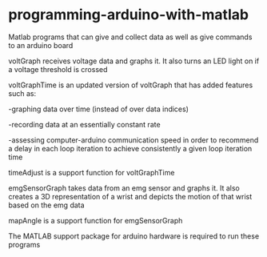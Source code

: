 # programming-arduino-with-matlab
Matlab programs that can give and collect data as well as give commands to an arduino board

voltGraph receives voltage data and graphs it. It also turns an LED light on if a voltage threshold is crossed
    
voltGraphTime is an updated version of voltGraph that has added features such as:
    
   -graphing data over time (instead of over data indices)
   
   -recording data at an essentially constant rate 
   
   -assessing computer-arduino communication speed in order to recommend a delay in each loop iteration to achieve consistently a given loop iteration time

timeAdjust is a support function for voltGraphTime

emgSensorGraph takes data from an emg sensor and graphs it. It also creates a 3D representation of a wrist and depicts the motion of that wrist based on the emg data

mapAngle is a support function for emgSensorGraph
    
The MATLAB support package for arduino hardware is required to run these programs
